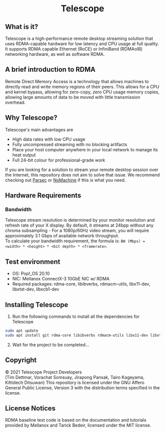 <h1 align='center'>Telescope</h1>

## What is it?
Telescope is a high-performance remote desktop streaming solution that uses RDMA-capable hardware for low latency and CPU usage at full quality.  
It supports RDMA capable Ethernet (RoCE) or InfiniBand (RDMAoIB) networking hardware, as well as software RDMA.

## A brief introduction to RDMA
Remote Direct Memory Access is a technology that allows machines to directly read 
and write memory regions of their peers. This allows for a CPU and kernel bypass, allowing
for zero-copy, zero CPU usage memory copies, allowing large amounts of data to be moved with little
transmission overhead.

## Why Telescope?
Telescope's main advantages are
- High data rates with low CPU usage
- Fully uncompressed streaming with no blocking artifacts
- Place your host computer anywhere in your local network to manage its heat output
- Full 24-bit colour for professional-grade work

If you are looking for a solution to stream your remote desktop session over the Internet, this repository does not aim to solve that issue.
We recommend checking out [Parsec](https://parsec.app/) or [NoMachine](https://nomachine.com) if this is what you need.

## Hardware Requirements

### Bandwidth
Telescope stream resolution is determined by your monitor resolution and refresh rate of your X display.
By default, it streams at 24bpp without any chroma subsampling - For a 1080p/60Hz video stream, you will require approximately 3.1 Gbps of available network throughput.  
To calculate your bandwidth requirement, the formula is: `BW (Mbps) = <width> * <height> * <bit depth> * <framerate>`.

## Test environment
- OS: Pop!\_OS 20.10
- NIC: Mellanox ConnectX-3 10GbE NIC w/ RDMA
- Required packages: rdma-core, libibverbs, rdmacm-utils, libx11-dev, libxtst-dev, libxcb1-dev

## Installing Telescope

1. Run the following commands to install all the dependencies for Telescope
```bash
sudo apt update
sudo apt install git rdma-core libibverbs rdmacm-utils libx11-dev libxtst-dev libxcb1-dev -y
```

2. Wait for the project to be completed...

## Copyright
&copy; 2021 Telescope Project Developers  
(Tim Dettmar, Vorachat Somsuay, Jirapong Pansak, Tairo Kageyama, Kittidech Ditsuwan)
This repository is licensed under the GNU Affero General Public License, Version 3
with the distribution terms specified in the license.

## License Notices
RDMA baseline test code is based on the documentation and tutorials provided by Mellanox and Tarick Bedeir, licensed under the MIT license.
